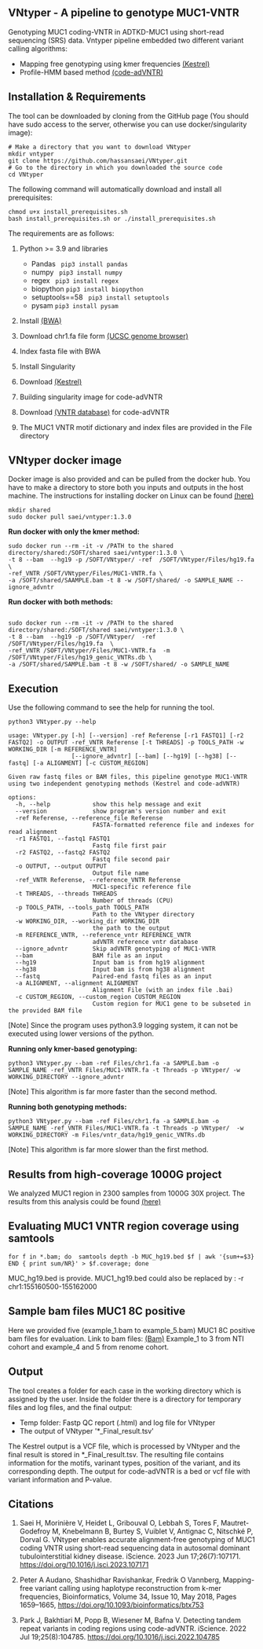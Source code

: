 ## VNtyper - A pipeline to genotype MUC1-VNTR 
Genotyping MUC1 coding-VNTR in ADTKD-MUC1 using short-read sequencing (SRS) data. Vntyper pipeline embedded two different variant calling algorithms:
- Mapping free genotyping using kmer frequencies [(Kestrel)](https://github.com/paudano/kestrel)
- Profile-HMM based method [(code-adVNTR)](https://github.com/mehrdadbakhtiari/adVNTR/tree/enhanced_hmm)

## Installation & Requirements
The tool can be downloaded by cloning from the GitHub page (You should have sudo access to the server, otherwise you can use docker/singularity image):

```bashscript
# Make a directory that you want to download VNtyper
mkdir vntyper
git clone https://github.com/hassansaei/VNtyper.git
# Go to the directory in which you downloaded the source code
cd VNtyper
```
The following command will automatically download and install all prerequisites:
```bashscrip
chmod u+x install_prerequisites.sh
bash install_prerequisites.sh or ./install_prerequisites.sh
```
The requirements are as follows:
1. Python >= 3.9 and libraries
    - Pandas ``` pip3 install pandas```
    - numpy ``` pip3 install numpy```
    - regex ``` pip3 install regex```
    - biopython ``` pip3 install biopython ```
    - setuptools==58 ``` pip3 install setuptools```
    - pysam ``` pip3 install pysam ```

3. Install [(BWA)](https://bio-bwa.sourceforge.net/)
4. Download chr1.fa file form [(UCSC genome browser)](https://hgdownload.soe.ucsc.edu/goldenPath/hg19/chromosomes/chr1.fa.gz)
5. Index fasta file with BWA
6. Install Singularity
7. Download [(Kestrel)](https://github.com/paudano/kestrel)
8. Building singularity image for code-adVNTR
9. Download [(VNTR database)](https://cseweb.ucsd.edu/~mbakhtia/adVNTR/vntr_data_genic_loci.zip) for code-adVNTR
10. The MUC1 VNTR motif dictionary and index files are provided in the File directory

## VNtyper docker image

Docker image is also provided and can be pulled from the docker hub. 
You have to make a directory to store both you inputs and outputs in the host machine.
The instructions for installing docker on Linux can be found [(here)](https://docs.docker.com/desktop/install/linux-install/)

```bashscript
mkdir shared
sudo docker pull saei/vntyper:1.3.0
```

__Run docker with only the kmer method:__

```bashscript
sudo docker run --rm -it -v /PATH to the shared directory/shared:/SOFT/shared saei/vntyper:1.3.0 \
-t 8 --bam  --hg19 -p /SOFT/VNtyper/ -ref  /SOFT/VNtyper/Files/hg19.fa  \
-ref_VNTR /SOFT/VNtyper/Files/MUC1-VNTR.fa \
-a /SOFT/shared/SAAMPLE.bam -t 8 -w /SOFT/shared/ -o SAMPLE_NAME --ignore_advntr
```
__Run docker with both methods:__

```bashscript

sudo docker run --rm -it -v /PATH to the shared directory/shared:/SOFT/shared saei/vntyper:1.3.0 \
-t 8 --bam  --hg19 -p /SOFT/VNtyper/  -ref  /SOFT/VNtyper/Files/hg19.fa  \
-ref_VNTR /SOFT/VNtyper/Files/MUC1-VNTR.fa  -m /SOFT/VNtyper/Files/hg19_genic_VNTRs.db \
-a /SOFT/shared/SAMPLE.bam -t 8 -w /SOFT/shared/ -o SAMPLE_NAME

```

## Execution
Use the following command to see the help for running the tool.

```bashscript
python3 VNtyper.py --help 

usage: VNtyper.py [-h] [--version] -ref Referense [-r1 FASTQ1] [-r2 FASTQ2] -o OUTPUT -ref_VNTR Referense [-t THREADS] -p TOOLS_PATH -w WORKING_DIR [-m REFERENCE_VNTR]
                  [--ignore_advntr] [--bam] [--hg19] [--hg38] [--fastq] [-a ALIGNMENT] [-c CUSTOM_REGION]

Given raw fastq files or BAM files, this pipeline genotype MUC1-VNTR using two independent genotyping methods (Kestrel and code-adVNTR)

options:
  -h, --help            show this help message and exit
  --version             show program's version number and exit
  -ref Referense, --reference_file Referense
                        FASTA-formatted reference file and indexes for read alignment
  -r1 FASTQ1, --fastq1 FASTQ1
                        Fastq file first pair
  -r2 FASTQ2, --fastq2 FASTQ2
                        Fastq file second pair
  -o OUTPUT, --output OUTPUT
                        Output file name
  -ref_VNTR Referense, --reference_VNTR Referense
                        MUC1-specific reference file
  -t THREADS, --threads THREADS
                        Number of threads (CPU)
  -p TOOLS_PATH, --tools_path TOOLS_PATH
                        Path to the VNtyper directory
  -w WORKING_DIR, --working_dir WORKING_DIR
                        the path to the output
  -m REFERENCE_VNTR, --reference_vntr REFERENCE_VNTR
                        adVNTR reference vntr database
  --ignore_advntr       Skip adVNTR genotyping of MUC1-VNTR
  --bam                 BAM file as an input
  --hg19                Input bam is from hg19 alignment
  --hg38                Input bam is from hg38 alignment
  --fastq               Paired-end fastq files as an input
  -a ALIGNMENT, --alignment ALIGNMENT
                        Alignment File (with an index file .bai)
  -c CUSTOM_REGION, --custom_region CUSTOM_REGION
                        Custom region for MUC1 gene to be subseted in the provided BAM file

```
[Note] Since the program uses python3.9 logging system, it can not be executed using lower versions of the python.

__Running only kmer-based genotyping:__
```bashscript
python3 VNtyper.py --bam -ref Files/chr1.fa -a SAMPLE.bam -o SAMPLE_NAME -ref_VNTR Files/MUC1-VNTR.fa -t Threads -p VNtyper/ -w WORKING_DIRECTORY --ignore_advntr
```
[Note] This algorithm is far more faster than the second method. 

__Running both genotyping methods:__
```bashscript
python3 VNtyper.py --bam -ref Files/chr1.fa -a SAMPLE.bam -o SAMPLE_NAME -ref_VNTR Files/MUC1-VNTR.fa -t Threads -p VNtyper/  -w WORKING_DIRECTORY -m Files/vntr_data/hg19_genic_VNTRs.db
```
[Note] This algorithm is far more slower than the first method.

## Results from high-coverage 1000G project
We analyzed MUC1 region in 2300 samples from 1000G 30X project. The results from this analysis could be found [(here)](https://e.pcloud.link/publink/show?code=kZxlpjZEVQGRPuTSgRyYq3xOrs9hkWENpRX) 

## Evaluating MUC1 VNTR region coverage using samtools
```bashscript
for f in *.bam; do  samtools depth -b MUC_hg19.bed $f | awk '{sum+=$3} END { print sum/NR}' > $f.coverage; done
```
MUC_hg19.bed is provide. MUC1_hg19.bed could also be replaced by : -r chr1:155160500-155162000

## Sample bam files MUC1 8C positive 
Here we provided five (example_1.bam to example_5.bam) MUC1 8C positive bam files for evaluation.
Link to bam files: [(Bam)](https://e.pcloud.link/publink/show?code=kZGSejZWTuXKX6IQnzyD5yxpUJMNpiONMXk)
Example_1 to 3 from NTI cohort and example_4 and 5 from renome cohort.

## Output
The tool creates a folder for each case in the working directory which is assigned by the user. Inside the folder there is a directory for temporary files and log files, and the final output:
- Temp folder: Fastp QC report (.html) and log file for VNtyper
- The output of VNtyper '*_Final_result.tsv'


The Kestrel output is a VCF file, which is processed by VNtyper and the final result is stored in *_Final_result.tsv. The resulting file contains information for the motifs, varinant types, position of the variant, and its corresponding depth. The output for code-adVNTR is a bed or vcf file with variant information and P-value.



## Citations
1. Saei H, Morinière V, Heidet L, Gribouval O, Lebbah S, Tores F, Mautret-Godefroy M, Knebelmann B, Burtey S, Vuiblet V, Antignac C, Nitschké P, Dorval G. VNtyper enables accurate alignment-free genotyping of MUC1 coding VNTR using short-read sequencing data in autosomal dominant tubulointerstitial kidney disease. iScience. 2023 Jun 17;26(7):107171. https://doi.org/10.1016/j.isci.2023.107171
   
2. Peter A Audano, Shashidhar Ravishankar, Fredrik O Vannberg, Mapping-free variant calling using haplotype reconstruction from k-mer frequencies, Bioinformatics, Volume 34, Issue 10, May 2018, Pages 1659–1665, https://doi.org/10.1093/bioinformatics/btx753
   
3. Park J, Bakhtiari M, Popp B, Wiesener M, Bafna V. Detecting tandem repeat variants in coding regions using code-adVNTR. iScience. 2022 Jul 19;25(8):104785. https://doi.org/10.1016/j.isci.2022.104785 

